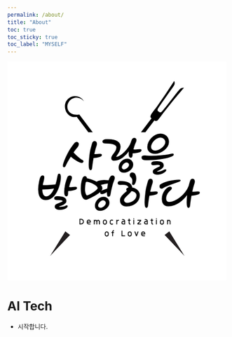 ```yaml
---
permalink: /about/
title: "About"
toc: true
toc_sticky: true
toc_label: "MYSELF"
---
```


![icon](/image/profile/reinventoflove.png)

# AI Tech
- 시작합니다.